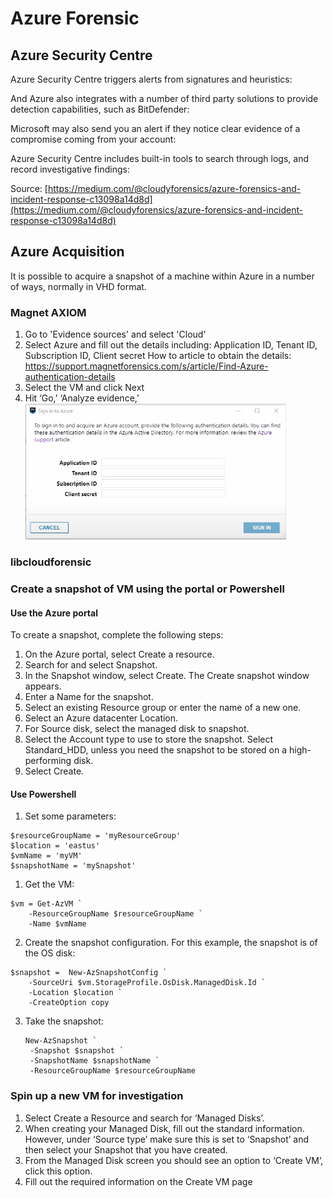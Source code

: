# Azure Forensic

## Azure Security Centre

Azure Security Centre triggers alerts from signatures and heuristics:

And Azure also integrates with a number of third party solutions to provide detection capabilities, such as BitDefender:

Microsoft may also send you an alert if they notice clear evidence of a compromise coming from your account:

Azure Security Centre includes built-in tools to search through logs, and record investigative findings:

Source: [https://medium.com/@cloudyforensics/azure-forensics-and-incident-response-c13098a14d8d](https://medium.com/@cloudyforensics/azure-forensics-and-incident-response-c13098a14d8d)

## Azure Acquisition

It is possible to acquire a snapshot of a machine within Azure in a number of ways, normally in VHD format.

### Magnet AXIOM
1. Go to 'Evidence sources' and select 'Cloud'
2. Select Azure and fill out the details including: Application ID, Tenant ID, Subscription ID, Client secret
How to article to obtain the details: https://support.magnetforensics.com/s/article/Find-Azure-authentication-details
3. Select the VM and click Next
4. Hit ‘Go,’ ‘Analyze evidence,’
![](../.gitbook/assets/image%20%283%29.png)

### libcloudforensic

### Create a snapshot of VM using the portal or Powershell

#### Use the Azure portal

To create a snapshot, complete the following steps:

1. On the Azure portal, select Create a resource.
2. Search for and select Snapshot.
3. In the Snapshot window, select Create. The Create snapshot window appears.
4. Enter a Name for the snapshot.
5. Select an existing Resource group or enter the name of a new one.
6. Select an Azure datacenter Location.
7. For Source disk, select the managed disk to snapshot.
8. Select the Account type to use to store the snapshot. Select Standard\_HDD, unless you need the snapshot to be stored on a high-performing disk.
9. Select Create.

#### Use Powershell

1. Set some parameters:

```text
$resourceGroupName = 'myResourceGroup' 
$location = 'eastus' 
$vmName = 'myVM'
$snapshotName = 'mySnapshot'
```

1. Get the VM:

```text
$vm = Get-AzVM `
    -ResourceGroupName $resourceGroupName `
    -Name $vmName
```

2. Create the snapshot configuration. For this example, the snapshot is of the OS disk:

```text
$snapshot =  New-AzSnapshotConfig `
    -SourceUri $vm.StorageProfile.OsDisk.ManagedDisk.Id `
    -Location $location `
    -CreateOption copy
```

3. Take the snapshot:

   ```text
   New-AzSnapshot `
    -Snapshot $snapshot `
    -SnapshotName $snapshotName `
    -ResourceGroupName $resourceGroupName
   ```

### Spin up a new VM for investigation

1. Select Create a Resource and search for ‘Managed Disks’. 
2. When creating your Managed Disk, fill out the standard information. However, under ‘Source type’ make sure this is set to ‘Snapshot’ and then select your Snapshot that you have created.
3. From the Managed Disk screen you should see an option to ‘Create VM’, click this option.
4. Fill out the required information on the Create VM page
